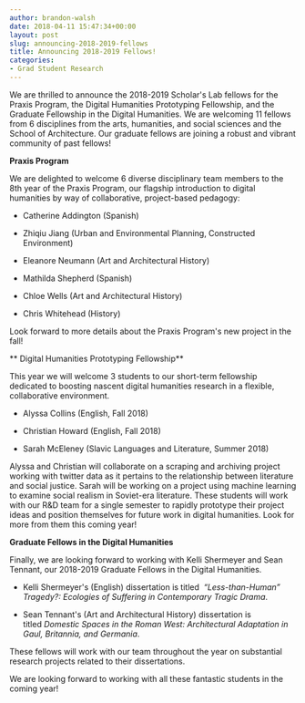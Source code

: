 ```yaml
---
author: brandon-walsh
date: 2018-04-11 15:47:34+00:00
layout: post
slug: announcing-2018-2019-fellows
title: Announcing 2018-2019 Fellows!
categories:
- Grad Student Research
---
```


We are thrilled to announce the 2018-2019 Scholar's Lab fellows for the Praxis Program, the Digital Humanities Prototyping Fellowship, and the Graduate Fellowship in the Digital Humanities. We are welcoming 11 fellows from 6 disciplines from the arts, humanities, and social sciences and the School of Architecture. Our graduate fellows are joining a robust and vibrant community of past fellows!

**Praxis Program**

We are delighted to welcome 6 diverse disciplinary team members to the 8th year of the Praxis Program, our flagship introduction to digital humanities by way of collaborative, project-based pedagogy:



 	
  * Catherine Addington (Spanish)

 	
  * Zhiqiu Jiang (Urban and Environmental Planning, Constructed Environment)

 	
  * Eleanore Neumann (Art and Architectural History)

 	
  * Mathilda Shepherd (Spanish)

 	
  * Chloe Wells (Art and Architectural History)

 	
  * Chris Whitehead (History)


Look forward to more details about the Praxis Program's new project in the fall!

** Digital Humanities Prototyping Fellowship**

This year we will welcome 3 students to our short-term fellowship dedicated to boosting nascent digital humanities research in a flexible, collaborative environment.



 	
  * Alyssa Collins (English, Fall 2018)

 	
  * Christian Howard (English, Fall 2018)

 	
  * Sarah McEleney (Slavic Languages and Literature, Summer 2018)


Alyssa and Christian will collaborate on a scraping and archiving project working with twitter data as it pertains to the relationship between literature and social justice. Sarah will be working on a project using machine learning to examine social realism in Soviet-era literature. These students will work with our R&D team for a single semester to rapidly prototype their project ideas and position themselves for future work in digital humanities. Look for more from them this coming year!

**Graduate Fellows in the Digital Humanities**

Finally, we are looking forward to working with Kelli Shermeyer and Sean Tennant, our 2018-2019 Graduate Fellows in the Digital Humanities.



 	
  * Kelli Shermeyer's (English) dissertation is titled  _“Less-than-Human” Tragedy?: Ecologies of Suffering in Contemporary Tragic Drama_.

 	
  * Sean Tennant's (Art and Architectural History) dissertation is titled _Domestic Spaces in the Roman West: Architectural Adaptation in Gaul, Britannia, and Germania_.


These fellows will work with our team throughout the year on substantial research projects related to their dissertations.

We are looking forward to working with all these fantastic students in the coming year!
